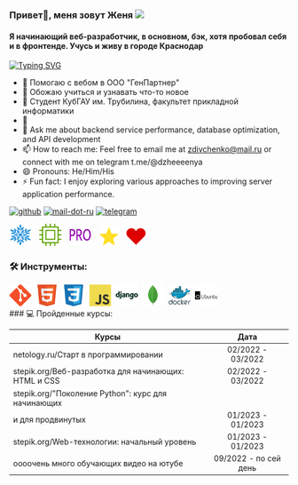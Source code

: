 ### Привет👋, меня зовут Женя <img src="https://media.giphy.com/media/WUlplcMpOCEmTGBtBW/giphy.gif" width="30px">
#### Я начинающий веб-разработчик, в основном, бэк, хотя пробовал себя и в фронтенде. Учусь и живу в городе Краснодар
[![Typing SVG](https://readme-typing-svg.herokuapp.com?color=%2336BCF7&lines=BackEnd+Developer+junior)](https://git.io/typing-svg)

- 🔭 Помогаю с вебом в ООО "ГенПартнер" 
- 🌱 Обожаю учиться и узнавать что-то новое
- 👯 Студент КубГАУ им. Трубилина, факультет прикладной информатики 
- 🤔  
- 💬 Ask me about backend service performance, database optimization, and API development 
- 📫 How to reach me: Feel free to email me at zdivchenko@mail.ru or connect with me on telegram t.me/@dzheeeenya 
- 😄 Pronouns: He/Him/His 
- ⚡ Fun fact: I enjoy exploring various approaches to improving server application performance. 


[<img src='https://cdn.jsdelivr.net/npm/simple-icons@3.0.1/icons/github.svg' alt='github' height='40'>](https://github.com/https://github.com/zdivche)  [<img src='https://cdn.jsdelivr.net/npm/simple-icons@3.0.1/icons/mail-dot-ru.svg' alt='mail-dot-ru' height='40'>](zdivchenko@mail.ru)  [<img src='https://cdn.jsdelivr.net/npm/simple-icons@3.0.1/icons/telegram.svg' alt='telegram' height='40'>](https://t.me/dzheeeenya)  


<a href='https://archiveprogram.github.com/'><img src='https://raw.githubusercontent.com/acervenky/animated-github-badges/master/assets/acbadge.gif' width='40' height='40'></a> <a href='https://docs.github.com/en/developers'><img src='https://raw.githubusercontent.com/acervenky/animated-github-badges/master/assets/devbadge.gif' width='40' height='40'></a> <a href='https://github.com/pricing'><img src='https://raw.githubusercontent.com/acervenky/animated-github-badges/master/assets/pro.gif' width='40' height='40'></a> <a href='https://stars.github.com/'><img src='https://raw.githubusercontent.com/acervenky/animated-github-badges/master/assets/starbadge.gif' width='35' height='35'></a> <a href='https://docs.github.com/en/github/supporting-the-open-source-community-with-github-sponsors'><img src='https://raw.githubusercontent.com/acervenky/animated-github-badges/master/assets/sponsorbadge.gif' width='35' height='35'></a> 
### 🛠 Инструменты:
<div>
  <img src="https://github.com/devicons/devicon/blob/master/icons/git/git-original.svg" title="git" alt="git" width="40" height="40"/>&nbsp
  <img src="https://github.com/devicons/devicon/blob/master/icons/html5/html5-original.svg" title="html5" alt="html5" width="40" height="40"/>&nbsp
  <img src="https://github.com/devicons/devicon/blob/master/icons/css3/css3-original.svg" title="css" alt="css" width="40" height="40"/>&nbsp
  <img src="https://github.com/devicons/devicon/blob/master/icons/javascript/javascript-original.svg" title="javascript" alt="javascript" width="40" height="40"/>&nbsp
  <img src="https://github.com/devicons/devicon/blob/master/icons/django/django-plain-wordmark.svg" title="django" alt="django" width="40" height="40"/>&nbsp
  <img src="https://github.com/devicons/devicon/blob/master/icons/mongodb/mongodb-original.svg" title="mongodb" alt="mongodb" width="40" height="40"/>&nbsp
  <img src="https://github.com/devicons/devicon/blob/master/icons/docker/docker-original-wordmark.svg" title="docker" alt="docker" width="40" height="40"/>&nbsp
  <img src="https://github.com/devicons/devicon/blob/master/icons/ubuntu/ubuntu-plain-wordmark.svg" title="ubuntu" alt="ubuntu" width="40" height="40"/>&nbsp
</div>
### 💻 Пройденные курсы:

| Курсы                                                           | Дата                 |
| ----------------------------------------------------------------| :---------------:    |
| netology.ru/Старт в программировании                            | 02/2022 - 03/2022    |
| stepik.org/Веб-разработка для начинающих: HTML и CSS            | 02/2022 - 03/2022    |
| stepik.org/"Поколение Python": курс для начинающих              |                      |
|  и для продвинутых                                              | 01/2023 - 01/2023    |
| stepik.org/Web-технологии: начальный уровень                    | 01/2023 - 01/2023    |
| оооочень много обучающих видео на ютубе                         | 09/2022 - по сей день|

